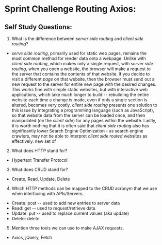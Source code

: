 # Sprint Challenge Routing Axios: 

## Self Study Questions:

1. What is the difference between _server side routing_ and _client side routing_?
* _serve side routing_, primarily used for static web pages, remains the most common method for render data onto a webpage.  Unlike with _client side routing_, which makes only a single request, with _server side routing_, when you open a website, the browser will make a request to the server that contains the contents of that website.  If you decide to visit a different _page_ on that website, then the browser must send out a new request to the server for entire new page with the desired changes.  This works fine with simple static websites, but with interactive web applications, which take much longer to build -- rebuilding the entire website each time a change is made, even if only a single section is altered, becomes very costly.  _client side routing_ presents one solution to this issue by integrating a programming language (such as JavaScript), so that website data from the server can be loaded once, and then manipulated (on the _client side_) for any pages within the website.  Lastly, it is worth nothing that it is often said that _client side routing_ also has significantly lower Search Engine Optimization - as search engine crawlers, may not be able to interpret _client side routed_ websites as effectively.
new set of 
2. What does HTTP stand for?
* Hypertext Transfer Protocol
3. What does CRUD stand for?
* Create, Read, Update, Delete
4. Which HTTP methods can be mapped to the CRUD acronym that we use when interfacing with APIs/Servers.
* Create: post -- used to add new entries to server data
* Read: get -- used to request/retrieve data.
* Update: put -- used to replace current values (aka update)
* Delete: delete
5. Mention three tools we can use to make AJAX requests.
* Axios, jQuery, Fetch

